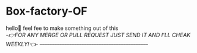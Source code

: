 # Box-factory-OF
<div id="greating">hello👋 feel fee to make something out of this</div>
<i id="pullrester">-👉FOR ANY MERGE OR PULL REQUEST JUST SEND IT AND I'LL CHEAK WEEKLY!👈-</i>
<s>--------------------------------------------</s>